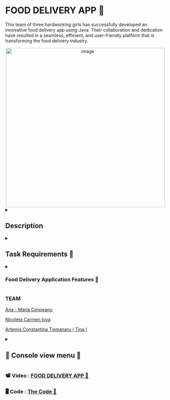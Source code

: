 # FOOD DELIVERY APP 🥞 
This team of three hardworking girls has successfully developed an innovative food delivery app using Java. Their collaboration and dedication have resulted in a seamless, efficient, and user-friendly platform that is transforming the food delivery industry.

<div align="center">  
  <img width="500" alt="image" src="https://github.com/anacimpeanu/FoodDeliveryApp/assets/115561036/504bcce6-6cd4-45da-bcaf-ae5a63f0e124">
</div>

<details>
  <summary>
    <h2> Description </h2>
  </summary>

### Food Delivery App Description 🌮

      This food delivery app is designed to provide a seamless and efficient user experience. 
      It features an interactive menu that allows users to easily browse and select from a variety of food options. 
      With robust login and sign-up functionalities, users can quickly create accounts and manage their profiles.

      The app includes a dedicated environment for moderators, enabling them to manage content effectively. 
      Users can place orders effortlessly, and the app displays a comprehensive list of shops, 
      allowing users to view detailed information about each one. 
      The app reads data from CSV files, ensuring efficient data management.

      One of the standout features is the rating system, where users can rate shops and sort 
      them based on their ratings. This helps users make informed decisions about where to order from.
      Moderators have the ability to add or remove shops and products, ensuring the listings are always current and relevant.
                      
</details>
<details>
  <summary> 
     <h2> Task Requirements 🍕 </h2>
  </summary>
  
### Assignment Definition
            🍕 Select a system with at least 10 actions/queries on 8 types of objects.
            🍕 Implement the project in Java.
            🍕 Classes with private/protected attributes and methods.
            🍕 Abstract classes and interfaces with default behavior.
            🍕 Follow OOP principles with class interactions.
            🍕 Use at least 2 different collection interfaces with multiple implementations.
            🍕 Inheritance and polymorphism in collections.
            🍕 Include at least one service class exposing system operations.
            🍕 Main class calling service methods.
            🍕 Define custom Exceptions.
            🍕 Utilize Enums.

### Storage 
          🍉 Utilize CSV files or databases to store 4 types of objects.
          🍉 Generic singleton services for file reading/writing.
          🍉 Data automatically loaded from files at system startup.

### Auditing
        🍿 Create an auditing service logging actions to a CSV file.
        🍿 Log format: name_of_action,timestamp.
</details>

  <details>
  <summary> 
     <h3> Food Delivery Application Features 🍤 </h3>
  </summary>
    
### Interactive Menu Interface:
      🍤 Users can browse through a visually appealing and interactive menu 
          interface, showcasing a wide range of food options.

### User Authentication:
      🍤 Robust user authentication system allowing users to 
      securely log in or sign up for an account.
      
### Moderator Environment:

      🍤 A dedicated platform for moderators to manage various
      aspects of the application, including adding or 
      removing restaurants and products.

### Order Placement:
      🍤 Seamless order placement functionality, enabling users
      to effortlessly select items and place orders with 
      just a few clicks.
      
### Shop Listings:
    🍤 Comprehensive listings of available restaurants, 
    including detailed information such as cuisine type, 
    location, and operating hours.
    
### Specific Shop Listing:
    🍤 Detailed view of individual restaurants, providing 
    users with specific information about a particular 
    establishment, its menu, and ratings.
    
### CSV Data Integration:
    🍤 Integration of CSV files for efficient data management, 
    ensuring that restaurant and product information is accurately 
    maintained and updated.
    
### Rating System for Restaurants:
    🍤 Interactive rating system allowing users to rate and review 
    restaurants based on their dining experiences, providing 
    valuable feedback to other users.
    
### Sorting Shops by Rating:
    🍤 Functionality to sort restaurants based on user ratings, 
    helping users make informed decisions when selecting
    where to order from.

### Adding and Removing Restaurants:

    🍤 Moderators can easily add new restaurants to the platform
    or remove existing ones as needed, 
    ensuring that the app's restaurant database remains 
    current and relevant.
    
### Adding and Removing Products:

    🍤 Ability for moderators to add new food items to restaurant 
    menus or remove existing ones, giving them control 
    over the available offerings.

### Detailed Shop View:

    🍤In-depth view of each restaurant, showcasing not only its menu 
    but also other relevant details such as delivery options,
    minimum order requirements, and special offers.
 <summary> 
     <h3> Classes 🌮 </h3>

   <summary> 
     <h3> Menu 🌮 </h3>
  </summary>
  
<b>Menu</b>: Represents the overall menu of items available for order.

<b>RMenu</b>: Possibly represents a refined or specialized menu within the system, providing additional options or features.

   <summary> 
     <h3> Services 🌮 </h3>
  </summary>
  
<b>Application</b>
This singleton class represents the main application instance. It ensures that only one instance of the application exists at any given time.

<b>ReadCSV</b>
This singleton class handles the reading of data from CSV files. It ensures that only one instance is responsible for reading CSV files throughout the application.

<b>Services</b>
This singleton class provides various services required by the application. It ensures that these services are globally accessible and that only one instance of each service exists.

<b>Audit Services</b>
This singleton class manages auditing functionalities within the application. It ensures that all auditing operations are centralized and that only one instance of the audit service exists.

<b>WriteCSV</b>
This singleton class handles the writing of data to CSV files. It ensures that only one instance is responsible for writing CSV files throughout the application.

<b>Login</b>
This singleton class manages user authentication and login functionalities. It ensures that only one instance is responsible for handling user login operations, maintaining consistency and security.

<b>Package</b>: Food
<b>Beverage:</b> Represents beverages available in the food delivery system.

<b>Candy</b>: Represents candy items that can be ordered.

<b>Food</b>: Represents generic food items that are available for order.

<b>Product</b>: Represents individual products that can be ordered, which may include beverages, candy, or other types of food items.
<b>Package</b>: Shop

      CaffeShop: Represents a café or coffee shop.
      CandyShop: Represents a shop specializing in selling candy.
      Restaurant: Represents a restaurant.
      Shop: Represents a generic shop entity.
      
<b>Package</b>: User

      DeliveryGuy: Represents a delivery person or courier.
      Login: Manages user authentication and login functionalities.
      Owner: Represents the owner or manager of a shop or restaurant.
      User: Represents a generic user entity within the system.

</details>
  </summary>
  
  ### TEAM 
  
  [Ana - Maria Cimpeanu](https://github.com/anacimpeanu)
  
  [Nicoleta Carmen Iova](https://github.com/nicoletaiova25)
  
  [Artemis Constantina Tismanaru ( Tina )](https://github.com/ArtemisTismanaru)
  

<details>
  <summary>
<h2>📸 Console view menu 🧁 </h2>
  </summary>
<div align="center">  
<img width="300" alt="image" src="https://github.com/anacimpeanu/FoodDeliveryApp/assets/115561036/a8b9cc3b-a7c7-4cb8-b715-d0e4b6c4356c">
</div>
<div align="center">  
<img width="300" alt="image" src="https://github.com/anacimpeanu/FoodDeliveryApp/assets/115561036/c2074488-95b0-474b-8d0c-e9aa510c60b5">
</div>
<div align="center">  
<img width="500" alt="image" src="https://github.com/anacimpeanu/FoodDeliveryApp/assets/115561036/381b0511-b2c1-4f85-9197-d132ebb4c5ed">
</div>
</details>

### 📽 Video : [FOOD DELIVERY APP 🧁](https://youtu.be/JCMeC8KmguU)
### 🖥 Code : [ The Code 🧁 ](https://github.com/ArtemisTismanaru/Food-Delivery-App/tree/main/Proiect)

